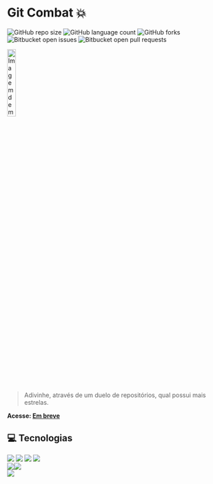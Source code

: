 # Git Combat 💥

![GitHub repo size](https://img.shields.io/github/repo-size/matheusgesser/gitcombat?style=for-the-badge)
![GitHub language count](https://img.shields.io/github/languages/count/matheusgesser/gitcombat?style=for-the-badge)
![GitHub forks](https://img.shields.io/github/forks/matheusgesser/gitcombat?style=for-the-badge)
![Bitbucket open issues](https://img.shields.io/bitbucket/issues/matheusgesser/gitcombat?style=for-the-badge)
![Bitbucket open pull requests](https://img.shields.io/bitbucket/pr-raw/matheusgesser/gitcombat?style=for-the-badge)

<img width=20% src="https://www.webitrs5.net/images/comingsoon-square.png" alt="Imagem demonstrativa Desktop">

> Adivinhe, através de um duelo de repositórios, qual possui mais estrelas.

**Acesse: <a href="#" disabled>Em breve</a>**

## 💻 **Tecnologias**

<img src='https://img.shields.io/badge/JavaScript-F7DF1E?style=for-the-badge&logo=javascript&logoColor=black' /> <img src='https://img.shields.io/badge/TypeScript-007ACC?style=for-the-badge&logo=typescript&logoColor=white' /> <img src='https://img.shields.io/badge/React-20232A?style=for-the-badge&logo=react&logoColor=61DAFB' /> <img src='https://img.shields.io/badge/styled--components-DB7093?style=for-the-badge&logo=styled-components&logoColor=white' />
<br>
<img src='https://img.shields.io/badge/HTML5-E34F26?style=for-the-badge&logo=html5&logoColor=white' /><img src='https://img.shields.io/badge/CSS3-1572B6?style=for-the-badge&logo=css3&logoColor=white' />
<br>
<img src='https://img.shields.io/badge/GitHub API-222?style=for-the-badge&logo=git&logoColor=white' />
